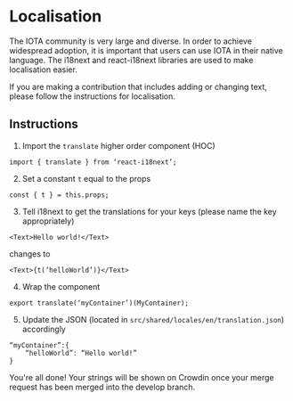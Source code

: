 # Localisation

The IOTA community is very large and diverse. In order to achieve widespread adoption, it is important that users can use IOTA in their native language. The i18next and react-i18next libraries are used to make localisation easier.

If you are making a contribution that includes adding or changing text, please follow the instructions for localisation.

## Instructions

1. Import the `translate` higher order component (HOC)
```
import { translate } from ‘react-i18next’;
```

2. Set a constant `t` equal to the props
```
const { t } = this.props;
```

3. Tell i18next to get the translations for your keys (please name the key appropriately)
```
<Text>Hello world!</Text>
```
changes to
```
<Text>{t(‘helloWorld’)}</Text>
```

4. Wrap the component
```
export translate(‘myContainer’)(MyContainer);
```

5. Update the JSON (located in `src/shared/locales/en/translation.json`) accordingly
```
“myContainer”:{
    “helloWorld”: “Hello world!”
}
```

You're all done! Your strings will be shown on Crowdin once your merge request has been merged into the develop branch.
